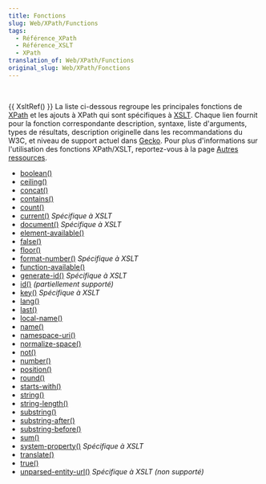 ```yaml
---
title: Fonctions
slug: Web/XPath/Functions
tags:
  - Référence_XPath
  - Référence_XSLT
  - XPath
translation_of: Web/XPath/Functions
original_slug: Web/XPath/Fonctions
---
```

<p> </p>
<p>{{ XsltRef() }} La liste ci-dessous regroupe les principales fonctions de <a href="XPath">XPath</a> et les ajouts à XPath qui sont spécifiques à <a href="/XSLT">XSLT</a>. Chaque lien fournit pour la fonction correspondante description, syntaxe, liste d'arguments, types de résultats, description originelle dans les recommandations du W3C, et niveau de support actuel dans <a href="/Gecko">Gecko</a>. Pour plus d'informations sur l'utilisation des fonctions XPath/XSLT, reportez-vous à la page <a href="/Transformations_XML_avec_XSLT/Autres_ressources">Autres ressources</a>.</p>
<ul>
  <li><a href="Fonctions/boolean">boolean()</a></li>
  <li><a href="Fonctions/ceiling">ceiling()</a></li>
  <li><a href="Fonctions/concat">concat()</a></li>
  <li><a href="Fonctions/contains">contains()</a></li>
  <li><a href="Fonctions/count">count()</a></li>
  <li><a href="Fonctions/current">current()</a> <i>Spécifique à XSLT</i></li>
  <li><a href="Fonctions/document">document()</a> <i>Spécifique à XSLT</i></li>
  <li><a href="Fonctions/element-available">element-available()</a></li>
  <li><a href="Fonctions/false">false()</a></li>
  <li><a href="Fonctions/floor">floor()</a></li>
  <li><a href="Fonctions/format-number">format-number()</a> <i>Spécifique à XSLT</i></li>
  <li><a href="Fonctions/function-available">function-available()</a></li>
  <li><a href="Fonctions/generate-id">generate-id()</a> <i>Spécifique à XSLT</i></li>
  <li><a href="Fonctions/id">id()</a> <i>(partiellement supporté)</i></li>
  <li><a href="Fonctions/key">key()</a> <i>Spécifique à XSLT</i></li>
  <li><a href="Fonctions/lang">lang()</a></li>
  <li><a href="Fonctions/last">last()</a></li>
  <li><a href="Fonctions/local-name">local-name()</a></li>
  <li><a href="Fonctions/name">name()</a></li>
  <li><a href="Fonctions/namespace-uri">namespace-uri()</a></li>
  <li><a href="Fonctions/normalize-space">normalize-space()</a></li>
  <li><a href="Fonctions/not">not()</a></li>
  <li><a href="Fonctions/number">number()</a></li>
  <li><a href="Fonctions/position">position()</a></li>
  <li><a href="Fonctions/round">round()</a></li>
  <li><a href="Fonctions/starts-with">starts-with()</a></li>
  <li><a href="Fonctions/string">string()</a></li>
  <li><a href="Fonctions/string-length">string-length()</a></li>
  <li><a href="Fonctions/substring">substring()</a></li>
  <li><a href="Fonctions/substring-after">substring-after()</a></li>
  <li><a href="Fonctions/substring-before">substring-before()</a></li>
  <li><a href="Fonctions/sum">sum()</a></li>
  <li><a href="Fonctions/system-property">system-property()</a> <i>Spécifique à XSLT</i></li>
  <li><a href="Fonctions/translate">translate()</a></li>
  <li><a href="Fonctions/true">true()</a></li>
  <li><a href="Fonctions/unparsed-entity-url">unparsed-entity-url()</a> <i>Spécifique à XSLT</i> <i>(non supporté)</i></li>
</ul>